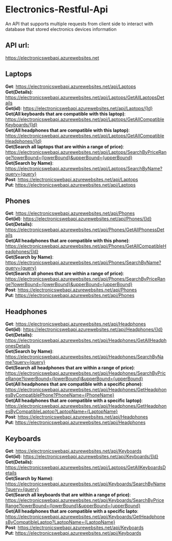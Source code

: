 # Electronics-Restful-Api
An API that supports multiple requests from client side to interact with database that stored electronics devices information
## API url: 
https://electronicswebapi.azurewebsites.net

## Laptops
__Get__: https://electronicswebapi.azurewebsites.net/api/Laptops <br/>
__Get(Details)__: https://electronicswebapi.azurewebsites.net/api/Laptops/GetAllLaptopsDetails <br/>
__Get(id)__: https://electronicswebapi.azurewebsites.net/api/Laptops/{Id} <br/>
__Get(All keyboards that are compatible with this laptop)__: https://electronicswebapi.azurewebsites.net/api/Laptops/GetAllCompatibleKeyboards/{Id} <br/>
__Get(All headphones that are compatible with this laptop)__: https://electronicswebapi.azurewebsites.net/api/Laptops/GetAllCompatibleHeadphones/{Id} <br/>
__Get(Search all laptops that are within a range of price)__: https://electronicswebapi.azurewebsites.net/api/Laptops/SearchByPriceRange?lowerBound={lowerBound}&upperBound={upperBound} <br/>
__Get(Search by Name)__: https://electronicswebapi.azurewebsites.net/api/Laptops/SearchByName?query={query} <br/>
__Post__: https://electronicswebapi.azurewebsites.net/api/Laptops <br/>
__Put__: https://electronicswebapi.azurewebsites.net/api/Laptops <br/>

## Phones
__Get__: https://electronicswebapi.azurewebsites.net/api/Phones <br/>
__Get(id)__: https://electronicswebapi.azurewebsites.net/api/Phones/{Id} <br/>
__Get(Details)__: https://electronicswebapi.azurewebsites.net/api/Phones/GetAllPhonessDetails <br/>
__Get(All headphones that are compatible with this phone)__: https://electronicswebapi.azurewebsites.net/api/Phones/GetAllCompatibleHeadphones/{Id} <br/>
__Get(Search by Name)__: https://electronicswebapi.azurewebsites.net/api/Phones/SearchByName?query={query} <br/>
__Get(Search all phones that are within a range of price)__: https://electronicswebapi.azurewebsites.net/api/Phones/SearchByPriceRange?lowerBound={lowerBound}&upperBound={upperBound} <br/>
__Post__: https://electronicswebapi.azurewebsites.net/api/Phones <br/>
__Put__: https://electronicswebapi.azurewebsites.net/api/Phones <br/>

## Headphones
__Get__: https://electronicswebapi.azurewebsites.net/api/Headphones <br/>
__Get(id)__: https://electronicswebapi.azurewebsites.net/api/Headphones/{Id} <br/>
__Get(Details)__: https://electronicswebapi.azurewebsites.net/api/Headphones/GetAllHeadphonesDetails <br/>
__Get(Search by Name)__: https://electronicswebapi.azurewebsites.net/api/Headphones/SearchByName?query={query} <br/>
__Get(Search all headphones that are within a range of price)__: https://electronicswebapi.azurewebsites.net/api/Headphones/SearchByPriceRange?lowerBound={lowerBound}&upperBound={upperBound} <br/>
__Get(All headphones that are compatible with a specific phone)__: https://electronicswebapi.azurewebsites.net/api/Headphones/GetHeadphonesByCompatiblePhone?PhoneName={PhoneName} <br/>
__Get(All headphones that are compatible with a specific laptop)__: https://electronicswebapi.azurewebsites.net/api/Headphones/GetHeadphonesByCompatibleLaptop?LaptopName={LaptopName} <br/>
__Post__: https://electronicswebapi.azurewebsites.net/api/Headphones <br/>
__Put__: https://electronicswebapi.azurewebsites.net/api/Headphones <br/>

## Keyboards
__Get__: https://electronicswebapi.azurewebsites.net/api/Keyboards <br/>
__Get(id)__: https://electronicswebapi.azurewebsites.net/api/Keyboards/{Id} <br/>
__Get(Details)__: https://electronicswebapi.azurewebsites.net/api/Laptops/GetAllKeyboardsDetails <br/>
__Get(Search by Name)__: https://electronicswebapi.azurewebsites.net/api/Keyboards/SearchByName?query={query} <br/>
__Get(Search all keyboards that are within a range of price)__: https://electronicswebapi.azurewebsites.net/api/Keyboards/SearchByPriceRange?lowerBound={lowerBound}&upperBound={upperBound} <br/>
__Get(All headphones that are compatible with a specific lapto__: https://electronicswebapi.azurewebsites.net/api/Keyboards/GetHeadphonesByCompatibleLaptop?LaptopName={LaptopName} <br/>
__Post__: https://electronicswebapi.azurewebsites.net/api/Keyboards <br/>
__Put__: https://electronicswebapi.azurewebsites.net/api/Keyboards <br/>
 
